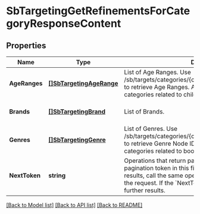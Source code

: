 # SbTargetingGetRefinementsForCategoryResponseContent

## Properties
Name | Type | Description | Notes
------------ | ------------- | ------------- | -------------
**AgeRanges** | [**[]SbTargetingAgeRange**](SBTargetingAgeRange.md) | List of Age Ranges. Use /sb/targets/categories/{categoryRefinementId}/refinements to retrieve Age Ranges. Age Ranges are only available for categories related to children&#x27;s toys and games. | [optional] [default to null]
**Brands** | [**[]SbTargetingBrand**](SBTargetingBrand.md) | List of Brands. | [optional] [default to null]
**Genres** | [**[]SbTargetingGenre**](SBTargetingGenre.md) | List of Genres. Use /sb/targets/categories/{categoryRefinementId}/refinements to retrieve Genre Node IDs. Genres are only available for categories related to books. | [optional] [default to null]
**NextToken** | **string** | Operations that return paginated results include a pagination token in this field. To retrieve the next page of results, call the same operation and specify this token in the request. If the &#x60;NextToken&#x60; field is empty, there are no further results. | [optional] [default to null]

[[Back to Model list]](../README.md#documentation-for-models) [[Back to API list]](../README.md#documentation-for-api-endpoints) [[Back to README]](../README.md)

